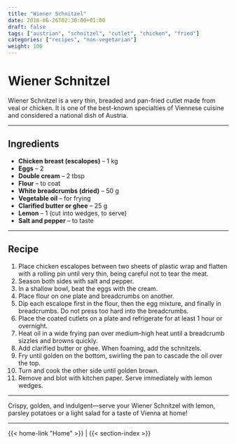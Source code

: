 ```yaml
---
title: "Wiener Schnitzel"
date: 2016-06-26T02:30:00+01:00
draft: false
tags: ["austrian", "schnitzel", "cutlet", "chicken", "fried"]
categories: ["recipes", "non-vegetarian"]
weight: 100
---
```


# Wiener Schnitzel

Wiener Schnitzel is a very thin, breaded and pan-fried cutlet made from veal or chicken. It is one of the best-known specialties of Viennese cuisine and considered a national dish of Austria.

---

## Ingredients

- **Chicken breast (escalopes)** – 1 kg  
- **Eggs** – 2  
- **Double cream** – 2 tbsp  
- **Flour** – to coat  
- **White breadcrumbs (dried)** – 50 g  
- **Vegetable oil** – for frying  
- **Clarified butter or ghee** – 25 g  
- **Lemon** – 1 (cut into wedges, to serve)  
- **Salt and pepper** – to taste  

---

## Recipe

1. Place chicken escalopes between two sheets of plastic wrap and flatten with a rolling pin until very thin, being careful not to tear the meat.  
2. Season both sides with salt and pepper.  
3. In a shallow bowl, beat the eggs with the cream.  
4. Place flour on one plate and breadcrumbs on another.  
5. Dip each escalope first in the flour, then the egg mixture, and finally in breadcrumbs. Do not press too hard into the breadcrumbs.  
6. Place the coated cutlets on a plate and refrigerate for at least 1 hour or overnight.  
7. Heat oil in a wide frying pan over medium-high heat until a breadcrumb sizzles and browns quickly.  
8. Add clarified butter or ghee. When foaming, add the schnitzels.  
9. Fry until golden on the bottom, swirling the pan to cascade the oil over the top.  
10. Turn and cook the other side until golden brown.  
11. Remove and blot with kitchen paper. Serve immediately with lemon wedges.

---

Crispy, golden, and indulgent—serve your Wiener Schnitzel with lemon, parsley potatoes or a light salad for a taste of Vienna at home!

---
{{< home-link "Home" >}} | {{< section-index >}}